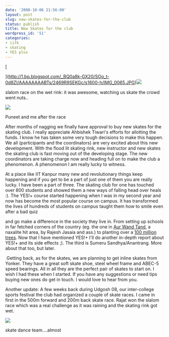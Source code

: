 ```yaml
---
date: '2008-10-06 21:56:00'
layout: post
slug: new-skates-for-the-club
status: publish
title: New Skates for the club
wordpress_id: '51'
categories:
- iitk
- skating
- YES plus
---
```


[  
  
](http://1.bp.blogspot.com/_BQ0a8k-GX20/SOo_t-0d8ZI/AAAAAAAABTs/2469R9SEKGc/s1600-h/IMG_0065.JPG)![](http://1.bp.blogspot.com/_BQ0a8k-GX20/SOo_t-0d8ZI/AAAAAAAABTs/2469R9SEKGc/s400/IMG_0065.JPG)

slalom race on the wet rink: it was awesome, watching us skate the crowd went nuts..  


![](http://4.bp.blogspot.com/_BQ0a8k-GX20/SOo_uFQPZWI/AAAAAAAABT0/aVF7BR1lunA/s400/IMG_0062.JPG)

Puneet and me after the race  


  
After months of nagging we finally have approval to buy new skates for the skating club. I really appreciate Ahbishek Tiwari's efforts for allotting the funds. I know he has taken some very tough decisions to make this happen. We all (participants and the coordinators) are very excited about this new development. With the flood lit skating rink, new instructor and new skates the skating club is fast moving out of the developing stage. The new coordinators are taking charge now and heading full on to make the club a phenomenon. A phenomenon I am really lucky to witness.

  


At a place like IIT Kanpur many new and revolutionary things keep happening and if you get to be a part of just one of them you are really lucky. I have been a part of three. The skating club for one has touched over 800 students and showed them a new ways of falling head over heals :). The YES!+ course started happening when I was in my second year and now has become the most popular course on campus. It has transformed the lives of hundreds of students on campus taught them how to smile even after a bad quiz 

and go make a difference in the society they live in. From setting up schools in far fetched corners of the country (eg. the one in [Aur Wand Tand](http://www.aurwand-tand.info/), a naxalite hit area, by Rajesh Jasaia and ass.) to planting over a [100 million trees](http://www.itsmytree.net/). Now that I have mentioned YES!+ I'll do another in-depth report about YES!+ and its side effects ;). The third is Sumeru Sandhya/Anantrang. More about that too, but later.

  


 Getting back, as for the skates, we are planning to get inline skates from Yonker. They have a great soft skate shoe, steel wheel frame and ABEC-5 speed bearings. All in all they are the perfect pair of skates to start on. I wish I had these when I started. If you have any suggestions or need tips buying new ones do get in touch. I would love to hear from you.

  


Another update: A few weeks back during Udgosh 08, our inter-college sports festival the club had organized a couple of skate races. I came in first in the 500m forward and 200m back skate race. Rajat won the slalom race which was a real challenge as it was raining and the skating rink got wet.

  
![](http://3.bp.blogspot.com/_BQ0a8k-GX20/SOo_umDUYcI/AAAAAAAABT8/Rv0WS1kvTas/s400/Photo+11.jpg)

skate dance team....almost  


